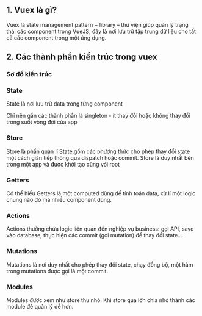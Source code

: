 <h2>1. Vuex là gì?</h2>
<p>
  Vuex là state management pattern + library – thư viện giúp quản lý trạng thái các component trong VueJS, 
  đây là nơi lưu trữ tập trung dữ liệu cho tất cả các component trong một ứng dụng.
</p>
<h2>2. Các thành phần kiến trúc trong vuex</h2>
<h3>Sơ đồ kiến trúc</h3>

<h3>State</h3>
<p>State là nơi lưu trữ data trong từng component</p>
<p>Chỉ nên gắn các thành phần là singleton - ít thay đổi hoặc không thay đổi trong suốt vòng đời của app</p>
<h3>Store</h3>
<p>Store là phần quản lí State,gồm các phương thức cho phép thay đổi state một cách gián tiếp thông qua dispatch hoặc commit. Store là duy nhất bên trong một app và được khởi tạo cùng với root</p>
<h3>Getters</h3>
Có thể hiểu Getters là một computed dùng để tính toán data, xử lí một logic chung nào đó mà nhiều component dùng.
<h3>Actions</h3>
<p>
Actions thường chứa logic liên quan đến nghiệp vụ business: gọi API, save vào database, thực hiện các commit (gọi mutation) để thay đổi state...
</p>
<h3>Mutations</h3>
<p>Mutations là nơi duy nhất cho phép thay đổi state, chạy đồng bộ, một hàm trong mutations được gọi là một commit.</p>
<h3>Modules</h3>
<p>Modules được xem như store thu nhỏ. Khi store quá lớn chia nhỏ thành các module để quản lý dễ hơn.</p>


